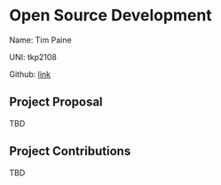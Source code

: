 
# Open Source Development

Name: Tim Paine

UNI: tkp2108

Github: [link](https://github.com/timkpaine)


## Project Proposal
TBD

## Project Contributions
TBD

